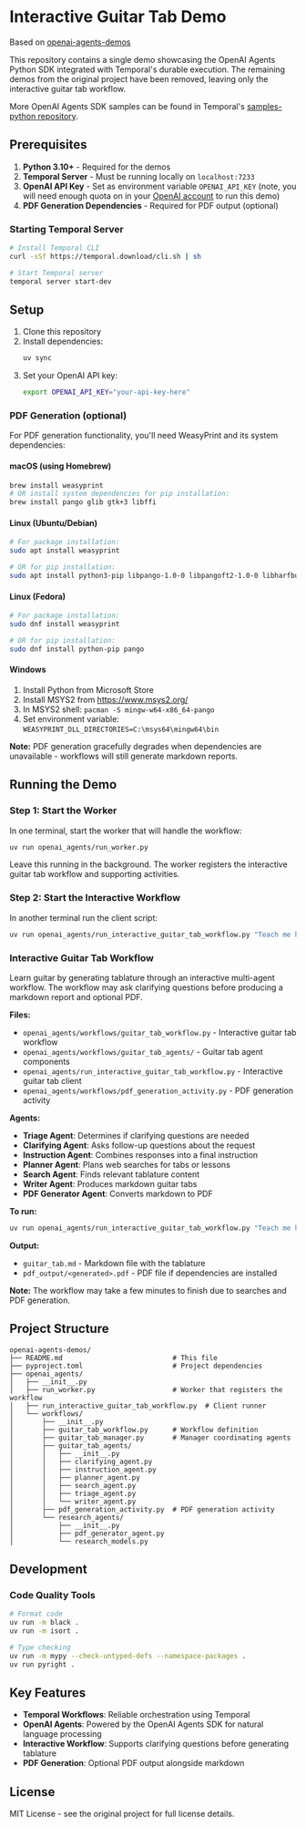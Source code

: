 # Interactive Guitar Tab Demo

Based on [openai-agents-demos](https://github.com/temporal-community/openai-agents-demos)

This repository contains a single demo showcasing the OpenAI Agents Python SDK integrated with Temporal's durable execution. The remaining demos from the original project have been removed, leaving only the interactive guitar tab workflow.

More OpenAI Agents SDK samples can be found in Temporal's [samples-python repository](https://github.com/temporalio/samples-python/tree/main/openai_agents).

## Prerequisites

1. **Python 3.10+** - Required for the demos
2. **Temporal Server** - Must be running locally on `localhost:7233`
3. **OpenAI API Key** - Set as environment variable `OPENAI_API_KEY` (note, you will need enough quota on in your [OpenAI account](https://platform.openai.com/api-keys) to run this demo)
4. **PDF Generation Dependencies** - Required for PDF output (optional)

### Starting Temporal Server

```bash
# Install Temporal CLI
curl -sSf https://temporal.download/cli.sh | sh

# Start Temporal server
temporal server start-dev
```

## Setup

1. Clone this repository
2. Install dependencies:
   ```bash
   uv sync
   ```
3. Set your OpenAI API key:
   ```bash
   export OPENAI_API_KEY="your-api-key-here"
   ```

### PDF Generation (optional)

For PDF generation functionality, you'll need WeasyPrint and its system dependencies:

#### macOS (using Homebrew)

```bash
brew install weasyprint
# OR install system dependencies for pip installation:
brew install pango glib gtk+3 libffi
```

#### Linux (Ubuntu/Debian)

```bash
# For package installation:
sudo apt install weasyprint

# OR for pip installation:
sudo apt install python3-pip libpango-1.0-0 libpangoft2-1.0-0 libharfbuzz-subset0
```

#### Linux (Fedora)

```bash
# For package installation:
sudo dnf install weasyprint

# OR for pip installation:
sudo dnf install python-pip pango
```

#### Windows

1. Install Python from Microsoft Store
2. Install MSYS2 from https://www.msys2.org/
3. In MSYS2 shell: `pacman -S mingw-w64-x86_64-pango`
4. Set environment variable: `WEASYPRINT_DLL_DIRECTORIES=C:\msys64\mingw64\bin`

**Note:** PDF generation gracefully degrades when dependencies are unavailable - workflows will still generate markdown reports.

## Running the Demo

### Step 1: Start the Worker

In one terminal, start the worker that will handle the workflow:

```bash
uv run openai_agents/run_worker.py
```

Leave this running in the background. The worker registers the interactive guitar tab workflow and supporting activities.

### Step 2: Start the Interactive Workflow

In another terminal run the client script:

```bash
uv run openai_agents/run_interactive_guitar_tab_workflow.py "Teach me how to play Wonderwall on guitar"
```

### Interactive Guitar Tab Workflow

Learn guitar by generating tablature through an interactive multi-agent workflow. The workflow may ask clarifying questions before producing a markdown report and optional PDF.

**Files:**

- `openai_agents/workflows/guitar_tab_workflow.py` - Interactive guitar tab workflow
- `openai_agents/workflows/guitar_tab_agents/` - Guitar tab agent components
- `openai_agents/run_interactive_guitar_tab_workflow.py` - Interactive guitar tab client
- `openai_agents/workflows/pdf_generation_activity.py` - PDF generation activity

**Agents:**

- **Triage Agent**: Determines if clarifying questions are needed
- **Clarifying Agent**: Asks follow-up questions about the request
- **Instruction Agent**: Combines responses into a final instruction
- **Planner Agent**: Plans web searches for tabs or lessons
- **Search Agent**: Finds relevant tablature content
- **Writer Agent**: Produces markdown guitar tabs
- **PDF Generator Agent**: Converts markdown to PDF

**To run:**

```bash
uv run openai_agents/run_interactive_guitar_tab_workflow.py "Teach me how to play Wonderwall on guitar"
```

**Output:**

- `guitar_tab.md` - Markdown file with the tablature
- `pdf_output/<generated>.pdf` - PDF file if dependencies are installed

**Note:** The workflow may take a few minutes to finish due to searches and PDF generation.

## Project Structure

```
openai-agents-demos/
├── README.md                           # This file
├── pyproject.toml                      # Project dependencies
├── openai_agents/
│   ├── __init__.py
│   ├── run_worker.py                   # Worker that registers the workflow
│   ├── run_interactive_guitar_tab_workflow.py  # Client runner
│   └── workflows/
│       ├── __init__.py
│       ├── guitar_tab_workflow.py      # Workflow definition
│       ├── guitar_tab_manager.py       # Manager coordinating agents
│       ├── guitar_tab_agents/
│       │   ├── __init__.py
│       │   ├── clarifying_agent.py
│       │   ├── instruction_agent.py
│       │   ├── planner_agent.py
│       │   ├── search_agent.py
│       │   ├── triage_agent.py
│       │   └── writer_agent.py
│       ├── pdf_generation_activity.py  # PDF generation activity
│       └── research_agents/
│           ├── __init__.py
│           ├── pdf_generator_agent.py
│           └── research_models.py
```

## Development

### Code Quality Tools

```bash
# Format code
uv run -m black .
uv run -m isort .

# Type checking
uv run -m mypy --check-untyped-defs --namespace-packages .
uv run pyright .
```

## Key Features

- **Temporal Workflows**: Reliable orchestration using Temporal
- **OpenAI Agents**: Powered by the OpenAI Agents SDK for natural language processing
- **Interactive Workflow**: Supports clarifying questions before generating tablature
- **PDF Generation**: Optional PDF output alongside markdown

## License

MIT License - see the original project for full license details.
